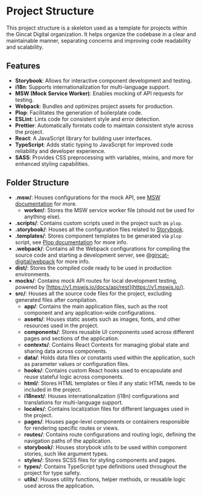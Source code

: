 # Project Structure

This project structure is a skeleton used as a template for projects within the Gincat Digital organization. It helps organize the codebase in a clear and maintainable manner, separating concerns and improving code readability and scalability.

## Features

- **Storybook**: Allows for interactive component development and testing.
- **i18n**: Supports internationalization for multi-language support.
- **MSW (Mock Service Worker)**: Enables mocking of API requests for testing.
- **Webpack**: Bundles and optimizes project assets for production.
- **Plop**: Facilitates the generation of boilerplate code.
- **ESLint**: Lints code for consistent style and error detection.
- **Prettier**: Automatically formats code to maintain consistent style across the project.
- **React**: A JavaScript library for building user interfaces.
- **TypeScript**: Adds static typing to JavaScript for improved code reliability and developer experience.
- **SASS**: Provides CSS preprocessing with variables, mixins, and more for enhanced styling capabilities.


## Folder Structure

- **.msw/**: Houses configurations for the mock API, see [MSW documentation](https://v1.mswjs.io/) for more.
	- **worker/**: Stores the MSW service worker file (should not be used for anything else).
- **.scripts/**: Contains custom scripts used in the project such as `plop`.
- **.storybook/**: Houses all the configuration files related to [Storybook](https://storybook.js.org/).
- **.templates/**: Stores component templates to be generated via `plop` script, see [Plop documentation](https://plopjs.com/documentation/) for more info.
- **.webpack/**: Contains all the Webpack configurations for compiling the source code and starting a development server, see [@gincat-digital/webpack](https://www.npmjs.com/package/@gincat-digital/webpack) for more info.
- **dist/**: Stores the compiled code ready to be used in production environments.
- **mocks/**: Contains mock API routes for local development testing, powered by [https://v1.mswjs.io/docs/api/rest](https://v1.mswjs.io/).
- **src/**: Houses all the source code files for the project, excluding generated files after compilation.
	- **app/**: Contains the main application files, such as the root component and any application-wide configurations.
	- **assets/**: Houses static assets such as images, fonts, and other resources used in the project.
	- **components/**: Stores reusable UI components used across different pages and sections of the application.
	- **contexts/**: Contains React Contexts for managing global state and sharing data across components.
	- **data/**: Holds data files or constants used within the application, such as parameter values or configuration files.
	- **hooks/**: Contains custom React hooks used to encapsulate and reuse stateful logic across components.
	- **html/**: Stores HTML templates or files if any static HTML needs to be included in the project.
	- **i18next/**: Houses internationalization (i18n) configurations and translations for multi-language support.
	- **locales/**: Contains localization files for different languages used in the project.
	- **pages/**: Houses page-level components or containers responsible for rendering specific routes or views.
	- **routes/**: Contains route configurations and routing logic, defining the navigation paths of the application.
	- **storybook/**: Houses storybook utils to be used within component stories, such like argument types.
	- **styles/**: Stores SCSS files for styling components and pages.
	- **types/**: Contains TypeScript type definitions used throughout the project for type safety.
	- **utils/**: Houses utility functions, helper methods, or reusable logic used across the application.
